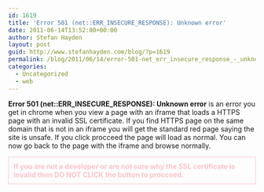 ```yaml
---
id: 1619
title: 'Error 501 (net::ERR_INSECURE_RESPONSE): Unknown error'
date: 2011-06-14T13:52:00+00:00
author: Stefan Hayden
layout: post
guid: http://www.stefanhayden.com/blog/?p=1619
permalink: /blog/2011/06/14/error-501-net_err_insecure_response_-_unknown-error/
categories:
  - Uncategorized
  - web
---
```

<strong>Error 501 (net::ERR_INSECURE_RESPONSE): Unknown error</strong> is an error you get in chrome when you view a page with an iframe that loads a HTTPS page with an invalid SSL certificate. If you find HTTPS page on the same domain that is not in an iframe you will get the standard red page saying the site is unsafe. If you click procceed the page will load as normal. You can now go back to the page with the iframe and browse normally. 

<b style="color:pink; display:block; padding:10px; border:1px solid;">If you are not a developer or are not sure why the SSL certificate is invalid then DO NOT CLICK the button to procceed.</b>